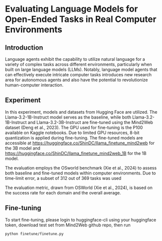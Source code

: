 # Evaluating Language Models for Open-Ended Tasks in Real Computer Environments

## Introduction
Language agents exhibit the capability to utilize natural language for a variety of complex tasks across different environments, particularly when built on large language models (LLMs). Notably, language model agents that can effectively execute intricate computer tasks introduces new research area for autonomous agents and also have the potential to revolutionize human-computer interaction. 

## Experiment
In this experiment, models and datasets from Hugging Face are utilized. The Llama-3.2-1B-Instruct model serves as the baseline, while both Llama-3.2-1B-Instruct and Llama-3.2-3B-Instruct are fine-tuned using the Mind2Web dataset (Deng et al., 2023). The GPU used for fine-tuning is the P100 available on Kaggle notebooks. Due to limited GPU resources, 8-bit quantization is applied during fine-tuning. The fine-tuned models are accessible at https://huggingface.co/ShinDC/llama_finetune_mind2web for the 3B model and https://huggingface.co/ShinDC/llama_finetune_mind2web_1B for the 1B model.

The evaluation employs the OSworld benchmark (Xie et al., 2024) to assess both baseline and fine-tuned models within computer environments. Due to time-limit error, a subset of 312 out of 369 tasks was used 

The evaluation metric, drawn from OSWorld (Xie et al., 2024), is based on the success rate for each domain and the overall average.

## Fine-tuning
To start fine-tuning, please login to huggingface-cli using your huggingface token, download test set from Mind2Web github repo, then run 
```
python finetune/finetune.py
```